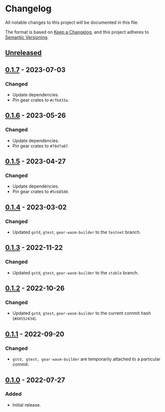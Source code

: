# Changelog
All notable changes to this project will be documented in this file.

The format is based on [Keep a Changelog](https://keepachangelog.com/en/1.0.0/),
and this project adheres to [Semantic Versioning](https://semver.org/spec/v2.0.0.html).

## [Unreleased]

## [0.1.7] - 2023-07-03
### Changed
- Update dependencies.
- Pin gear crates to `#cfb433a`.

## [0.1.6] - 2023-05-26
### Changed
- Update dependencies.
- Pin gear crates to `#78dfa07`.

## [0.1.5] - 2023-04-27
### Changed
- Update dependencies.
- Pin gear crates to `#5c685d0`.

## [0.1.4] - 2023-03-02
### Changed
- Updated `gstd`, `gtest`, `gear-wasm-builder` to the `testnet` branch.

## [0.1.3] - 2022-11-22
### Changed
- Updated `gstd`, `gtest`, `gear-wasm-builder` to the `stable` branch.

## [0.1.2] - 2022-10-26
### Changed
- Updated `gstd`, `gtest`, `gear-wasm-builder` to the current commit hash (`#d4552434`).

## [0.1.1] - 2022-09-20
### Changed
- `gstd, gtest, gear-wasm-builder` are temporarily attached to a particular commit.

## [0.1.0] - 2022-07-27
### Added
- Initial release.

[Unreleased]: https://github.com/gear-dapps/fungible-token/compare/0.1.7...HEAD
[0.1.7]: https://github.com/gear-dapps/fungible-token/compare/0.1.6...0.1.7
[0.1.6]: https://github.com/gear-dapps/fungible-token/compare/0.1.5...0.1.6
[0.1.5]: https://github.com/gear-dapps/fungible-token/compare/0.1.4...0.1.5
[0.1.4]: https://github.com/gear-dapps/fungible-token/compare/0.1.3...0.1.4
[0.1.3]: https://github.com/gear-dapps/fungible-token/compare/0.1.2...0.1.3
[0.1.2]: https://github.com/gear-dapps/fungible-token/compare/0.1.1...0.1.2
[0.1.1]: https://github.com/gear-dapps/fungible-token/compare/0.1.0...0.1.1
[0.1.0]: https://github.com/gear-dapps/fungible-token/compare/a0eac6e...0.1.0
